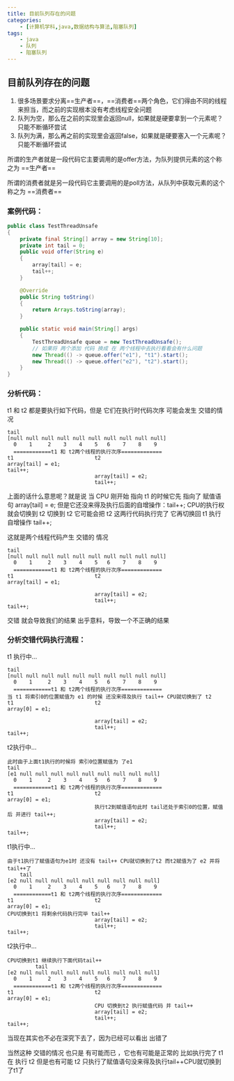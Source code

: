 ```yaml
---
title: 目前队列存在的问题
categories:
    - [计算机学科,java,数据结构与算法,阻塞队列]
tags:
    - java
    - 队列
    - 阻塞队列
---
```


## 目前队列存在的问题

1.  很多场景要求分离==生产者==，==消费者==两个角色，它们得由不同的线程来担当，而之前的实现根本没有考虑线程安全问题
2.  队列为空，那么在之前的实现里会返回null，如果就是硬要拿到一个元素呢？只能不断循环尝试
3.  队列为满，那么再之前的实现里会返回false，如果就是硬要塞入一个元素呢？只能不断循环尝试

所谓的生产者就是一段代码它主要调用的是offer方法，为队列提供元素的这个称之为 ==生产者==

所谓的消费者就是另一段代码它主要调用的是poll方法，从队列中获取元素的这个称之为 ==消费者==

### 案例代码：

```java
public class TestThreadUnsafe
{
    private final String[] array = new String[10];
    private int tail = 0;
    public void offer(String e)
    {
        array[tail] = e;
        tail++;
    }

    @Override
    public String toString()
    {
        return Arrays.toString(array);
    }

    public static void main(String[] args)
    {
        TestThreadUnsafe queue = new TestThreadUnsafe();
        // 如果将 两个添加 代码 换成 在 两个线程中去执行看看会有什么问题
        new Thread(() -> queue.offer("e1"), "t1").start();
        new Thread(() -> queue.offer("e2"), "t2").start();
    }
}
```

### 分析代码：

t1 和 t2 都是要执行如下代码，但是 它们在执行时代码次序 可能会发生 交错的情况

```
tail
[null null null null null null null null null null]
  0    1     2    3    4    5   6    7    8    9
  ============t1 和 t2两个线程的执行次序=============
t1                          t2
array[tail] = e1;
tail++;
                            array[tail] = e2;
                            tail++;
```

上面的话什么意思呢？就是说 当 CPU 刚开始 指向 t1 的时候它先 指向了 赋值语句 array[tail] = e; 但是它还没来得及执行后面的自增操作：tail++; CPU的执行权就会切换到 t2 切换到 t2 它可能会把 t2 这两行代码执行完了 它再切换回 t1 执行 自增操作 tail++;

这就是两个线程代码产生 交错的 情况

```
tail
[null null null null null null null null null null]
  0    1     2    3    4    5   6    7    8    9
  ============t1 和 t2两个线程的执行次序=============
t1                          t2
array[tail] = e1;

                            array[tail] = e2;
                            tail++;
tail++;
```

交错 就会导致我们的结果 出乎意料，导致一个不正确的结果

### 分析交错代码执行流程：

t1 执行中…

```
tail
[null null null null null null null null null null]
  0    1     2    3    4    5   6    7    8    9
  ============t1 和 t2两个线程的执行次序=============
当 t1 将索引0的位置赋值为 e1 的时候 还没来得及执行 tail++ CPU就切换到了 t2
t1                          t2
array[0] = e1;

                            array[tail] = e2;
                            tail++;
tail++;
```

t2执行中…

```
此时由于上面t1执行的时候将 索引0位置赋值为 了e1
tail
[e1 null null null null null null null null null]
  0    1     2    3    4    5   6    7    8    9
  ============t1 和 t2两个线程的执行次序=============
t1                          t2
array[0] = e1;
                            执行t2到赋值语句此时 tail还处于索引0的位置，赋值后 并进行 tail++;
                            array[tail] = e2;
                            tail++;
tail++;
```

t1执行中…

```
由于t1执行了赋值语句为e1时 还没有 tail++ CPU就切换到了t2 而t2赋值为了 e2 并将tail++了
    tail
[e2 null null null null null null null null null]
  0    1     2    3    4    5   6    7    8    9
  ============t1 和 t2两个线程的执行次序=============
t1                          t2
array[0] = e1;
CPU切换到t1 将剩余代码执行完毕 tail++
                            array[tail] = e2;
                            tail++;
tail++;
```

t2执行中…

```
CPU切换到t1 继续执行下面代码tail++
         tail
[e2 null null null null null null null null null]
  0    1     2    3    4    5   6    7    8    9
  ============t1 和 t2两个线程的执行次序=============
t1                          t2
array[0] = e1;
                            CPU 切换到t2 执行赋值代码 并 tail++
                            array[tail] = e2;
                            tail++;
tail++;
```

当现在其实也不必在深究下去了，因为已经可以看出 出错了

当然这种 交错的情况 也只是 有可能而已 ，它也有可能是正常的 比如执行完了 t1 在 执行 t2 但是也有可能 t2 只执行了赋值语句没来得及执行tail++CPU就切换到了t1了
